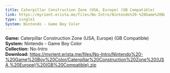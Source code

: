 ```yaml
---
title: Caterpillar Construction Zone (USA, Europe) (GB Compatible)
link: https://myrient.erista.me/files/No-Intro/Nintendo%20-%20Game%20Boy%20Color/Caterpillar%20Construction%20Zone%20(USA,%20Europe)%20(GB%20Compatible).zip
type: single1
System: Nintendo - Game Boy Color
---
```

<b>Game:</b> Caterpillar Construction Zone (USA, Europe) (GB Compatible)<br>
<b>System:</b> Nintendo - Game Boy Color<br>
<b>Collection:</b> No-Intro<br>
<b>Download:</b> https://myrient.erista.me/files/No-Intro/Nintendo%20-%20Game%20Boy%20Color/Caterpillar%20Construction%20Zone%20(USA,%20Europe)%20(GB%20Compatible).zip